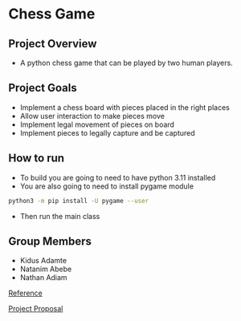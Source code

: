 # Chess Game 

## Project Overview
- A python chess game that can be played by two human players.

## Project Goals 
- Implement a chess board with pieces placed in the right places
- Allow user interaction to make pieces move
- Implement legal movement of pieces on board
- Implement pieces to legally capture and be captured

## How to run
- To build you are going to need to have python 3.11 installed
- You are also going to need to install pygame module
```bash
python3 -m pip install -U pygame --user
```
- Then run the main class 

## Group Members
- Kidus Adamte
- Natanim Abebe
- Nathan Adiam

[Reference](https://www.thepythoncode.com/article/make-a-chess-game-using-pygame-in-python)

[Project Proposal](https://github.com/K-Dawg101/CIS-1051-Project-Ideas/blob/main/proposal.md)
